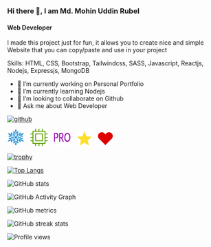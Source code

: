 ### Hi there 👋, I am Md. Mohin Uddin Rubel
#### Web Developer
I made this project just for fun, it allows you to create nice and simple Website that you can copy/paste and use in your project

Skills: HTML, CSS, Bootstrap, Tailwindcss, SASS, Javascript, Reactjs, Nodejs, Expressjs, MongoDB

- 🔭 I’m currently working on Personal Portfolio 
- 🌱 I’m currently learning Nodejs 
- 👯 I’m looking to collaborate on Github 
- 💬 Ask me about Web Developer 


[<img src='https://cdn.jsdelivr.net/npm/simple-icons@3.0.1/icons/github.svg' alt='github' height='40'>](https://github.com/mohin9660)  

<a href='https://archiveprogram.github.com/'><img src='https://raw.githubusercontent.com/acervenky/animated-github-badges/master/assets/acbadge.gif' width='40' height='40'></a> <a href='https://docs.github.com/en/developers'><img src='https://raw.githubusercontent.com/acervenky/animated-github-badges/master/assets/devbadge.gif' width='40' height='40'></a> <a href='https://github.com/pricing'><img src='https://raw.githubusercontent.com/acervenky/animated-github-badges/master/assets/pro.gif' width='40' height='40'></a> <a href='https://stars.github.com/'><img src='https://raw.githubusercontent.com/acervenky/animated-github-badges/master/assets/starbadge.gif' width='35' height='35'></a> <a href='https://docs.github.com/en/github/supporting-the-open-source-community-with-github-sponsors'><img src='https://raw.githubusercontent.com/acervenky/animated-github-badges/master/assets/sponsorbadge.gif' width='35' height='35'></a> 

[![trophy](https://github-profile-trophy.vercel.app/?username=mohin9660)](https://github.com/ryo-ma/github-profile-trophy)

[![Top Langs](https://github-readme-stats.vercel.app/api/top-langs/?username=mohin9660)](https://github.com/anuraghazra/github-readme-stats)

![GitHub stats](https://github-readme-stats.vercel.app/api?username=mohin9660&show_icons=true&count_private=true)  

![GitHub Activity Graph](https://activity-graph.herokuapp.com/graph?username=mohin9660)  

![GitHub metrics](https://metrics.lecoq.io/mohin9660)  

![GitHub streak stats](https://github-readme-streak-stats.herokuapp.com/?user=mohin9660)  

![Profile views](https://gpvc.arturio.dev/mohin9660)  
